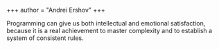 +++
author = "Andrei Ershov"
+++

Programming can give us both intellectual and emotional satisfaction, because it is a real achievement to master complexity and to establish a system of consistent rules.
